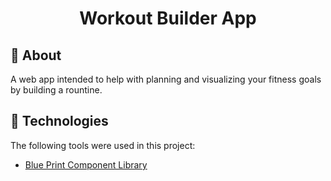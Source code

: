 <!-- <div align="center" id="top"> 
  <img src="./.github/app.gif" alt="Workout Builder App" />

  &#xa0;

  <!-- <a href="https://workoutbuilderapp.netlify.app">Demo</a> -->
<!-- </div> -->

<h1 align="center">Workout Builder App</h1>

<!-- <p align="center">
  <img alt="Github top language" src="https://img.shields.io/github/languages/top/{{YOUR_GITHUB_USERNAME}}/workout-builder-app?color=56BEB8">

  <img alt="Github language count" src="https://img.shields.io/github/languages/count/{{YOUR_GITHUB_USERNAME}}/workout-builder-app?color=56BEB8">

  <img alt="Repository size" src="https://img.shields.io/github/repo-size/{{YOUR_GITHUB_USERNAME}}/workout-builder-app?color=56BEB8">

  <img alt="License" src="https://img.shields.io/github/license/{{YOUR_GITHUB_USERNAME}}/workout-builder-app?color=56BEB8"> -->

  <!-- <img alt="Github issues" src="https://img.shields.io/github/issues/{{YOUR_GITHUB_USERNAME}}/workout-builder-app?color=56BEB8" /> -->

  <!-- <img alt="Github forks" src="https://img.shields.io/github/forks/{{YOUR_GITHUB_USERNAME}}/workout-builder-app?color=56BEB8" /> -->

  <!-- <img alt="Github stars" src="https://img.shields.io/github/stars/{{YOUR_GITHUB_USERNAME}}/workout-builder-app?color=56BEB8" /> -->
</p>

<!-- Status -->

<!-- <h4 align="center"> 
	🚧  Workout Builder App 🚀 Under construction...  🚧
</h4> 

<hr> -->
<!-- 
<p align="center">
  <a href="#dart-about">About</a> &#xa0; | &#xa0; 
  <a href="#sparkles-features">Features</a> &#xa0; | &#xa0;
  <a href="#rocket-technologies">Technologies</a> &#xa0; | &#xa0;
  <a href="#white_check_mark-requirements">Requirements</a> &#xa0; | &#xa0;
  <a href="#checkered_flag-starting">Starting</a> &#xa0; | &#xa0;
  <a href="#memo-license">License</a> &#xa0; | &#xa0;
  <a href="https://github.com/{{YOUR_GITHUB_USERNAME}}" target="_blank">Author</a>
</p>

<br> -->

## :dart: About ##

A web app intended to help with planning and visualizing your fitness goals by building a rountine.

<!-- ## :sparkles: Features ##

:heavy_check_mark: Feature 1;\
:heavy_check_mark: Feature 2;\
:heavy_check_mark: Feature 3; -->

## :rocket: Technologies ##

The following tools were used in this project:

- [Blue Print Component Library](https://blueprintjs.com/)
<!-- - [Node.js](https://nodejs.org/en/) 
- [React](https://pt-br.reactjs.org/)
- [React Native](https://reactnative.dev/)
- [TypeScript](https://www.typescriptlang.org/)

## :white_check_mark: Requirements ##

Before starting :checkered_flag:, you need to have [Git](https://git-scm.com) and [Node](https://nodejs.org/en/) installed.

## :checkered_flag: Starting ##

```bash
# Clone this project
$ git clone https://github.com/{{YOUR_GITHUB_USERNAME}}/workout-builder-app

# Access
$ cd workout-builder-app

# Install dependencies
$ yarn

# Run the project
$ yarn start

# The server will initialize in the <http://localhost:3000>
```

## :memo: License ##

This project is under license from MIT. For more details, see the [LICENSE](LICENSE.md) file.


Made with :heart: by <a href="https://github.com/{{YOUR_GITHUB_USERNAME}}" target="_blank">{{YOUR_NAME}}</a>

&#xa0;

<a href="#top">Back to top</a> -->
